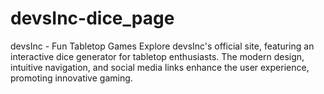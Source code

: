 # devsInc-dice_page
devsInc - Fun Tabletop Games  Explore devsInc's official site, featuring an interactive dice generator for tabletop enthusiasts. The modern design, intuitive navigation, and social media links enhance the user experience, promoting innovative gaming.
